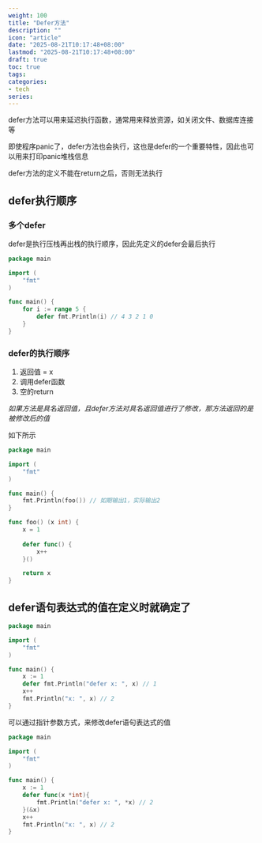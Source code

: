 ```yaml
---
weight: 100
title: "Defer方法"
description: ""
icon: "article"
date: "2025-08-21T10:17:48+08:00"
lastmod: "2025-08-21T10:17:48+08:00"
draft: true
toc: true
tags:
categories:
- tech
series:
---
```


defer方法可以用来延迟执行函数，通常用来释放资源，如关闭文件、数据库连接等

即使程序panic了，defer方法也会执行，这也是defer的一个重要特性，因此也可以用来打印panic堆栈信息

defer方法的定义不能在return之后，否则无法执行

## defer执行顺序

### 多个defer

defer是执行压栈再出栈的执行顺序，因此先定义的defer会最后执行

```go
package main

import (
    "fmt"
)

func main() {
    for i := range 5 {
        defer fmt.Println(i) // 4 3 2 1 0
    }
}

```


### defer的执行顺序

1. 返回值 = x
2. 调用defer函数
3. 空的return

*如果方法是具名返回值，且defer方法对具名返回值进行了修改，那方法返回的是被修改后的值*

如下所示

```go
package main

import (
    "fmt"
)

func main() {
    fmt.Println(foo()) // 如期输出1，实际输出2
}

func foo() (x int) {
    x = 1
    
    defer func() {
        x++
    }()

    return x
}
```

## defer语句表达式的值在定义时就确定了

```go
package main

import (
    "fmt"
)

func main() {
    x := 1
    defer fmt.Println("defer x: ", x) // 1
    x++
    fmt.Println("x: ", x) // 2
}
```

可以通过指针参数方式，来修改defer语句表达式的值

```go
package main

import (
    "fmt"
)

func main() {
    x := 1
    defer func(x *int){
        fmt.Println("defer x: ", *x) // 2
    }(&x)
    x++
    fmt.Println("x: ", x) // 2
}
```